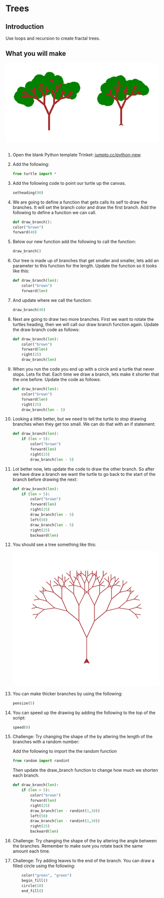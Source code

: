 # Trees

## Introduction

Use loops and recursion to create fractal trees.

## What you will make

![Trees](/fractal_tree.png)

##

1. Open the blank Python template Trinket: [jumpto.cc/python-new](jumpto.cc/python-new).

1. Add the following:

    ```python
    from turtle import *
    ```

1. Add the following code to point our turtle up the canvas.

    ```python
    setheading(90)
    ```
 
1. We are going to define a function that gets calls its self to draw the branches.  It will set the branch color and draw the first branch.  Add the following to define a function we can call.  

    ```python
    def draw_branch():
    color("brown")
    forward(40)
    ```

1.  Below our new function add the following to call the function:

    ```python
    draw_branch()
    ```

1.  Our tree is made up of branches that get smaller and smaller, lets add an parameter to this function for the length.  Update the function so it looks like this:

    ```python
    def draw_branch(len):
        color("brown")
        forward(len)
    ```

1. And update where we call the function:

    ```python
    draw_branch(40)
    ```

1. Next are going to draw two more branches.  First we want to rotate the turtles heading, then we will call our draw branch function again.  Update the draw branch code as follows:

    ```python
    def draw_branch(len):
        color("brown")
        forward(len)
        right(25)
        draw_branch(len)
    ```
1. When you run the code you end up with a circle and a turtle that never stops.  Lets fix that.  Each time we draw a branch, lets make it shorter that the one before.  Update the code as follows:

    ```python
    def draw_branch(len):
        color("brown")
        forward(len)
        right(25)
        draw_branch(len - 5)
    ```

1. Looking a little better, but we need to tell the turtle to stop drawing branches when they get too small.  We can do that with an if statement:

    ```python
    def draw_branch(len):
        if (len > 5):
            color("brown")
            forward(len)
            right(25)
            draw_branch(len - 5)
    ```

1.  Lot better now, lets update the code to draw the other branch.  So after we have draw a branch we want the turtle to go back to the start of the branch before drawing the next:

    ```python
    def draw_branch(len):
        if (len > 5):
            color("brown")
            forward(len)
            right(25)
            draw_branch(len - 5)
            left(50)
            draw_branch(len - 5)
            right(25)
            backward(len)
    ```

1. You should see a tree something like this:

    ![Trees](/simple_tree.png)

1.  You can make thicker branches by using the following:

    ```python
    pensize(5)
    ```

1. You can speed up the drawing by adding the following to the top of the script:

    ```python
    speed(0)
    ```
1. Challenge:  Try changing the shape of the by altering the length of the branches with a random number:

    Add the following to import the the random function

    ```python
    from random import randint

    ```

    Then update the draw_branch function to change how much we shorten each branch.

    ```python
    def draw_branch(len):
        if (len > 5):
            color("brown")
            forward(len)
            right(25)
            draw_branch(len - randint(1,10))
            left(50)
            draw_branch(len - randint(1,10))
            right(25)
            backward(len)
    ```


1. Challenge:  Try changing the shape of the by altering the angle between the branches.  Remember to make sure you rotate back the same amount each time.

1. Challenge: Try adding leaves to the end of the branch.  You can draw a filled circle using the following:

    ```python
        color("green", "green")
        begin_fill()
        circle(10)
        end_fill()
    ```



